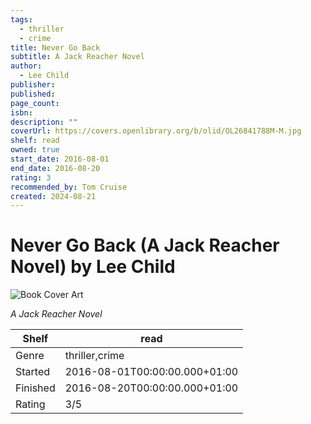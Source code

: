```yaml
---
tags:
  - thriller
  - crime
title: Never Go Back
subtitle: A Jack Reacher Novel
author:
  - Lee Child
publisher: 
published: 
page_count: 
isbn: 
description: ""
coverUrl: https://covers.openlibrary.org/b/olid/OL26841788M-M.jpg
shelf: read
owned: true
start_date: 2016-08-01
end_date: 2016-08-20
rating: 3
recommended_by: Tom Cruise
created: 2024-08-21
---
```


# Never Go Back (A Jack Reacher Novel) by Lee Child

![Book Cover Art](https://covers.openlibrary.org/b/olid/OL26841788M-M.jpg)

_A Jack Reacher Novel_

| Shelf | read |
| --- | --- |
| Genre | thriller,crime |
| Started | 2016-08-01T00:00:00.000+01:00 |
| Finished | 2016-08-20T00:00:00.000+01:00 |
| Rating | 3/5 |

